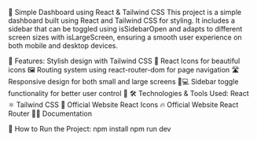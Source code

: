 📌 Simple Dashboard using React & Tailwind CSS
This project is a simple dashboard built using React and Tailwind CSS for styling. It includes a sidebar that can be toggled using isSidebarOpen and adapts to different screen sizes with isLargeScreen, ensuring a smooth user experience on both mobile and desktop devices.

🔹 Features:
Stylish design with Tailwind CSS 🎨
React Icons for beautiful icons 🖼️
Routing system using react-router-dom for page navigation 🛣️
Responsive design for both small and large screens 📱💻
Sidebar toggle functionality for better user control 📂
🛠️ Technologies & Tools Used:
React ⚛️
Tailwind CSS 🌊 Official Website
React Icons 🔥 Official Website
React Router 🏃‍♂️ Documentation

🚀 How to Run the Project:
npm install
npm run dev
